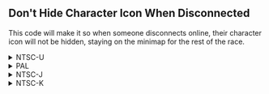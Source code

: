 ## Don't Hide Character Icon When Disconnected

This code will make it so when someone disconnects online, their character icon will not be hidden, staying on the minimap for the rest of the race.

<details>
<summary>NTSC-U</summary>

```powerpc
047E19EC 60000000
```
</details>

<details>
<summary>PAL</summary>

```powerpc
047EB298 60000000
```
</details>

<details>
<summary>NTSC-J</summary>

```powerpc
047EA904 60000000
```
</details>

<details>
<summary>NTSC-K</summary>

```powerpc
047D9658 60000000
```
</details>